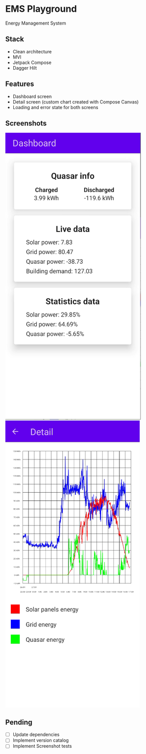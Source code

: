 # EMS Playground
Energy Management System

## Stack
- Clean architecture
- MVI
- Jetpack Compose
- Dagger Hilt

## Features
- Dashboard screen
- Detail screen (custom chart created with Compose Canvas)
- Loading and error state for both screens

## Screenshots
![dashboard](screenshot/dashboard.PNG)
![detail](screenshot/detail.PNG)

## Pending
- [ ] Update dependencies
- [ ] Implement version catalog
- [ ] Implement Screenshot tests
